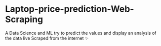 # Laptop-price-prediction-Web-Scraping
 A Data Science and ML try to predict the values and display an analysis of the data live Scraped from the internet ✨
